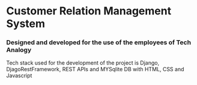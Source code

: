 <h1>
  Customer Relation Management System
</h1>
<h3>
  Designed and developed for the use of the employees of Tech Analogy
</h3>

<p>
  Tech stack used for the development of the project is Django, DjagoRestFramework, REST APIs and MYSqlite DB with HTML, CSS and Javascript
</p>

